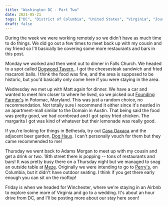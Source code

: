 ```yaml
---
title: "Washington DC - Part Two"
date: 2021-05-21
tags: ["DC", "District of Columbia", "United States", "Virginia", "Journal"]
draft: false
---
```


During the week we were working remotely so we didn't have as much time to do things. We did go out a few times to meet back up with my cousin and my friend so I'll basically be covering some more restaurants and bars in this post.

Monday we worked and then went out to dinner in Falls Church. We headed to a spot called [Dogwood Tavern.](https://www.dogwoodtavern.com/). I got the cheesesteak sandwich and fried macaroni balls. I think the food was fine, and the area is supposed to be historic, but you'd basically only come here if you were staying in the area.

Wednesday we met up with Matt again for dinner. We have a car and wanted to meet him closer to where he lived, so we picked out [Founding Farmer's](https://www.wearefoundingfarmers.com/menus/) in Potomac, Maryland. This was just a random choice, no recommendation. Not totally sure I recommend it either since it's nestled in an apartment-mall similar to the Domain in Austin. That being said the food was pretty good, we had cornbread and I got spicy fried chicken. The margarita I got was kind of whatever but their lemonade was really good.

If you're looking for things in Bethesda, try out [Casa Oaxaca](https://www.casaoaxacamd.com/) and the adjacent beer garden, [Dog Haus](https://bethesda.doghaus.com/). I can't personally vouch for them but they came recommended to me!

Thursday we went back to Adams Morgan to meet up with my cousin and get a drink or two. 18th street there is popping -- tons of restaurants and bars! It was pretty busy there on a Thursday night but we managed to snag an outside table at [Meze](https://mezedc.com/). Originally we were intending to go to [Perry's](https://www.perrysam.com/), on Columbia, but it didn't have outdoor seating. I think if you get there early enough you can sit on the rooftop!

Friday is when we headed for Winchester, where we're staying in an Airbnb to explore some more of Virginia and go to a wedding. It's about an hour drive from DC, and I'll be posting more about our stay here soon!
